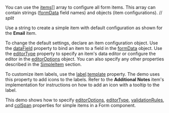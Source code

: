 You can use the [items[]](/Documentation/ApiReference/UI_Components/dxForm/Configuration/#items) array to configure all form items. This array can contain strings ([formData](/Documentation/ApiReference/UI_Components/dxForm/Configuration/#formData) field names) and objects (item configurations). 
// _split_

Use a string to create a simple item with default configuration as shown for the **Email** item. 

To change the default settings, declare an item configuration object. Use the [dataField](/Documentation/ApiReference/UI_Components/dxForm/Item_Types/SimpleItem/#dataField) property to bind an item to a field in the [formData](/Documentation/ApiReference/UI_Components/dxForm/Configuration/#formData) object. Use the [editorType](/Documentation/ApiReference/UI_Components/dxForm/Item_Types/SimpleItem/#editorType) property to specify an item's data editor or configure the editor in the [editorOptions](/Documentation/ApiReference/UI_Components/dxForm/Item_Types/SimpleItem/#editorOptions) object. You can also specify any other properties described in the [SimpleItem](/Documentation/ApiReference/UI_Components/dxForm/Item_Types/SimpleItem/) section.

To customize item labels, use the [label](/Documentation/ApiReference/UI_Components/dxForm/Item_Types/SimpleItem/label/).[template](/Documentation/ApiReference/UI_Components/dxForm/Item_Types/SimpleItem/label/#template) property. The demo uses this property to add icons to the labels. Refer to the **Additional Notes** item's implementation for instructions on how to add an icon with a tooltip to the label. 

This demo shows how to specify [editorOptions](/Documentation/ApiReference/UI_Components/dxForm/Item_Types/SimpleItem/#editorOptions), [editorType](/Documentation/ApiReference/UI_Components/dxForm/Item_Types/SimpleItem/#editorType), [validationRules](/Documentation/ApiReference/UI_Components/dxForm/Item_Types/SimpleItem/#validationRules), and [colSpan](/Documentation/ApiReference/UI_Components/dxForm/Item_Types/SimpleItem/#colSpan) properties for simple items in a Form component.
